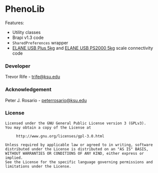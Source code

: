 # PhenoLib

Features:
- Utility classes
- Brapi v1.3 code
- `SharedPreferences` wrapper
- [ELANE USB Plus 5kg](http://www.elane.net/index.php?go=usb_plus5kg&category=usb_scales) and [ELANE USB PS2000 5kg](http://www.elane.net/index.php?go=usb_ps2000_5kg&category=usb_scales) scale connectivity code

### Developer
Trevor Rife - [trife@ksu.edu](mailto:trife@ksu.edu)

### Acknowledgement
Peter J. Rosario - [peterrosario@ksu.edu](mailto:peterrosario@ksu.edu)

### License
```text
Licensed under the GNU General Public License version 3 (GPLv3).
You may obtain a copy of the License at

     http://www.gnu.org/licenses/gpl-3.0.html

Unless required by applicable law or agreed to in writing, software
distributed under the License is distributed on an "AS IS" BASIS,
WITHOUT WARRANTIES OR CONDITIONS OF ANY KIND, either express or implied.
See the License for the specific language governing permissions and
limitations under the License.
```
